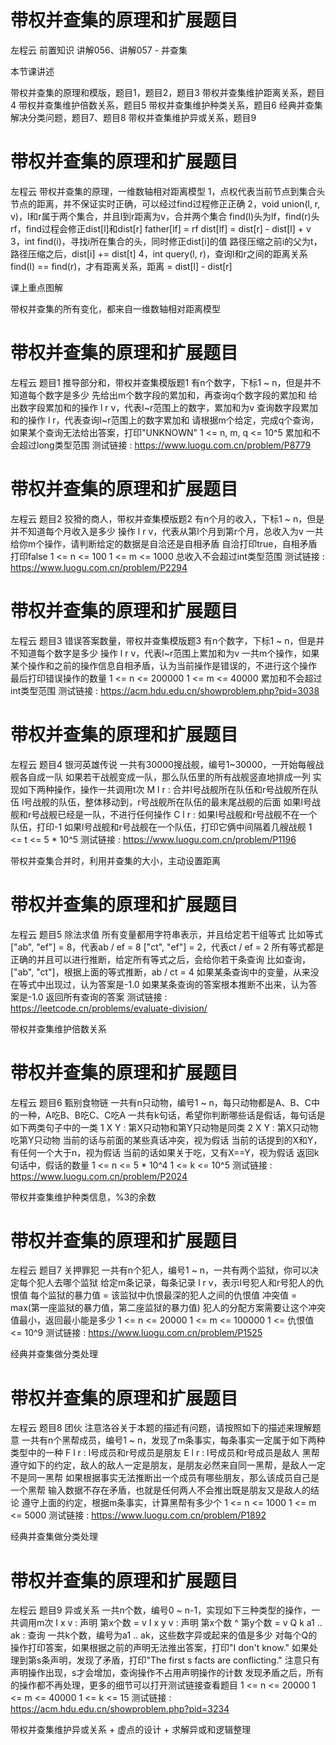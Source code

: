 <!-- Slide number: 1 -->
# 带权并查集的原理和扩展题目
左程云
前置知识
讲解056、讲解057 - 并查集

本节课讲述

带权并查集的原理和模版，题目1，题目2，题目3
带权并查集维护距离关系，题目4
带权并查集维护倍数关系，题目5
带权并查集维护种类关系，题目6
经典并查集解决分类问题，题目7、题目8
带权并查集维护异或关系，题目9

<!-- Slide number: 2 -->
# 带权并查集的原理和扩展题目
左程云
带权并查集的原理，一维数轴相对距离模型
1，点权代表当前节点到集合头节点的距离，并不保证实时正确，可以经过find过程修正正确
2，void union(l, r, v)，l和r属于两个集合，并且l到r距离为v，合并两个集合
    find(l)头为lf，find(r)头rf，find过程会修正dist[l]和dist[r]
    father[lf] = rf
    dist[lf] = dist[r] - dist[l] + v
3，int find(i)，寻找i所在集合的头，同时修正dist[i]的值
    路径压缩之前i的父为t，路径压缩之后，dist[i] += dist[t]
4，int query(l, r)，查询l和r之间的距离关系
    find(l) == find(r)，才有距离关系，距离 = dist[l] - dist[r]

课上重点图解

带权并查集的所有变化，都来自一维数轴相对距离模型

<!-- Slide number: 3 -->
# 带权并查集的原理和扩展题目
左程云
题目1
推导部分和，带权并查集模版题1
有n个数字，下标1 ~ n，但是并不知道每个数字是多少
先给出m个数字段的累加和，再查询q个数字段的累加和
给出数字段累加和的操作 l r v，代表l~r范围上的数字，累加和为v
查询数字段累加和的操作 l r，代表查询l~r范围上的数字累加和
请根据m个给定，完成q个查询，如果某个查询无法给出答案，打印"UNKNOWN"
1 <= n, m, q <= 10^5
累加和不会超过long类型范围
测试链接 : https://www.luogu.com.cn/problem/P8779

<!-- Slide number: 4 -->
# 带权并查集的原理和扩展题目
左程云
题目2
狡猾的商人，带权并查集模版题2
有n个月的收入，下标1 ~ n，但是并不知道每个月收入是多少
操作 l r v，代表从第l个月到第r个月，总收入为v
一共给你m个操作，请判断给定的数据是自洽还是自相矛盾
自洽打印true，自相矛盾打印false
1 <= n <= 100    1 <= m <= 1000
总收入不会超过int类型范围
测试链接 : https://www.luogu.com.cn/problem/P2294

<!-- Slide number: 5 -->
# 带权并查集的原理和扩展题目
左程云
题目3
错误答案数量，带权并查集模版题3
有n个数字，下标1 ~ n，但是并不知道每个数字是多少
操作 l r v，代表l~r范围上累加和为v
一共m个操作，如果某个操作和之前的操作信息自相矛盾，认为当前操作是错误的，不进行这个操作
最后打印错误操作的数量
1 <= n <= 200000    1 <= m <= 40000
累加和不会超过int类型范围
测试链接 : https://acm.hdu.edu.cn/showproblem.php?pid=3038

<!-- Slide number: 6 -->
# 带权并查集的原理和扩展题目
左程云
题目4
银河英雄传说
一共有30000搜战舰，编号1~30000，一开始每艘战舰各自成一队
如果若干战舰变成一队，那么队伍里的所有战舰竖直地排成一列
实现如下两种操作，操作一共调用t次
M l r : 合并l号战舰所在队伍和r号战舰所在队伍
        l号战舰的队伍，整体移动到，r号战舰所在队伍的最末尾战舰的后面
        如果l号战舰和r号战舰已经是一队，不进行任何操作
C l r : 如果l号战舰和r号战舰不在一个队伍，打印-1
        如果l号战舰和r号战舰在一个队伍，打印它俩中间隔着几艘战舰
1 <= t <= 5 * 10^5
测试链接 : https://www.luogu.com.cn/problem/P1196

带权并查集合并时，利用并查集的大小，主动设置距离

<!-- Slide number: 7 -->
# 带权并查集的原理和扩展题目
左程云
题目5
除法求值
所有变量都用字符串表示，并且给定若干组等式
比如等式
["ab", "ef"] = 8，代表ab / ef = 8
["ct", "ef"] = 2，代表ct / ef = 2
所有等式都是正确的并且可以进行推断，给定所有等式之后，会给你若干条查询
比如查询，["ab", "ct"]，根据上面的等式推断，ab / ct = 4
如果某条查询中的变量，从来没在等式中出现过，认为答案是-1.0
如果某条查询的答案根本推断不出来，认为答案是-1.0
返回所有查询的答案
测试链接 : https://leetcode.cn/problems/evaluate-division/

带权并查集维护倍数关系

<!-- Slide number: 8 -->
# 带权并查集的原理和扩展题目
左程云
题目6
甄别食物链
一共有n只动物，编号1 ~ n，每只动物都是A、B、C中的一种，A吃B、B吃C、C吃A
一共有k句话，希望你判断哪些话是假话，每句话是如下两类句子中的一类
1 X Y : 第X只动物和第Y只动物是同类
2 X Y : 第X只动物吃第Y只动物
当前的话与前面的某些真话冲突，视为假话
当前的话提到的X和Y，有任何一个大于n，视为假话
当前的话如果关于吃，又有X==Y，视为假话
返回k句话中，假话的数量
1 <= n <= 5 * 10^4    1 <= k <= 10^5
测试链接 : https://www.luogu.com.cn/problem/P2024

带权并查集维护种类信息，%3的余数

<!-- Slide number: 9 -->
# 带权并查集的原理和扩展题目
左程云
题目7
关押罪犯
一共有n个犯人，编号1 ~ n，一共有两个监狱，你可以决定每个犯人去哪个监狱
给定m条记录，每条记录 l r v，表示l号犯人和r号犯人的仇恨值
每个监狱的暴力值 = 该监狱中仇恨最深的犯人之间的仇恨值
冲突值 = max(第一座监狱的暴力值，第二座监狱的暴力值)
犯人的分配方案需要让这个冲突值最小，返回最小能是多少
1 <= n <= 20000    1 <= m <= 100000    1 <= 仇恨值 <= 10^9
测试链接 : https://www.luogu.com.cn/problem/P1525

经典并查集做分类处理

<!-- Slide number: 10 -->
# 带权并查集的原理和扩展题目
左程云
题目8
团伙
注意洛谷关于本题的描述有问题，请按照如下的描述来理解题意
一共有n个黑帮成员，编号1 ~ n，发现了m条事实，每条事实一定属于如下两种类型中的一种
F l r : l号成员和r号成员是朋友
E l r : l号成员和r号成员是敌人
黑帮遵守如下的约定，敌人的敌人一定是朋友，是朋友必然来自同一黑帮，是敌人一定不是同一黑帮
如果根据事实无法推断出一个成员有哪些朋友，那么该成员自己是一个黑帮
输入数据不存在矛盾，也就是任何两人不会推出既是朋友又是敌人的结论
遵守上面的约定，根据m条事实，计算黑帮有多少个
1 <= n <= 1000    1 <= m <= 5000
测试链接 : https://www.luogu.com.cn/problem/P1892

经典并查集做分类处理

<!-- Slide number: 11 -->
# 带权并查集的原理和扩展题目
左程云
题目9
异或关系
一共n个数，编号0 ~ n-1，实现如下三种类型的操作，一共调用m次
I x v        : 声明 第x个数 = v
I x y v      : 声明 第x个数 ^ 第y个数 = v
Q k a1 .. ak : 查询 一共k个数，编号为a1 .. ak，这些数字异或起来的值是多少
对每个Q的操作打印答案，如果根据之前的声明无法推出答案，打印"I don't know."
如果处理到第s条声明，发现了矛盾，打印"The first s facts are conflicting."
注意只有声明操作出现，s才会增加，查询操作不占用声明操作的计数
发现矛盾之后，所有的操作都不再处理，更多的细节可以打开测试链接查看题目
1 <= n <= 20000    1 <= m <= 40000    1 <= k <= 15
测试链接 : https://acm.hdu.edu.cn/showproblem.php?pid=3234

带权并查集维护异或关系 + 虚点的设计 + 求解异或和逻辑整理